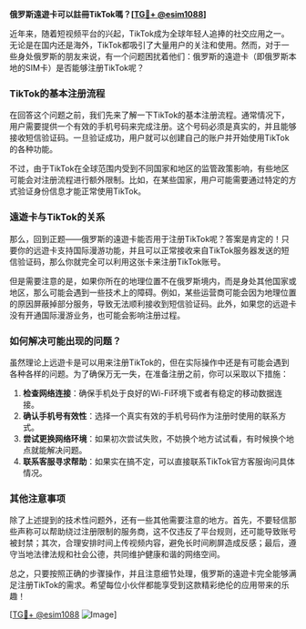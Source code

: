 **俄罗斯遠遊卡可以註冊TikTok嗎？[[TG💪+ @esim1088](https://t.me/s/esim1088)]**

近年来，随着短视频平台的兴起，TikTok成为全球年轻人追捧的社交应用之一。无论是在国内还是海外，TikTok都吸引了大量用户的关注和使用。然而，对于一些身处俄罗斯的朋友来说，有一个问题困扰着他们：俄罗斯的遠遊卡（即俄罗斯本地的SIM卡）是否能够注册TikTok呢？

### TikTok的基本注册流程

在回答这个问题之前，我们先来了解一下TikTok的基本注册流程。通常情况下，用户需要提供一个有效的手机号码来完成注册。这个号码必须是真实的，并且能够接收短信验证码。一旦验证成功，用户就可以创建自己的账户并开始使用TikTok的各种功能。

不过，由于TikTok在全球范围内受到不同国家和地区的监管政策影响，有些地区可能会对注册流程进行额外限制。比如，在某些国家，用户可能需要通过特定的方式验证身份信息才能正常使用TikTok。

### 遠遊卡与TikTok的关系

那么，回到正题——俄罗斯的遠遊卡能否用于注册TikTok呢？答案是肯定的！只要你的远遊卡支持国际漫游功能，并且可以正常接收来自TikTok服务器发送的短信验证码，那么你就完全可以利用这张卡来注册TikTok账号。

但是需要注意的是，如果你所在的地理位置不在俄罗斯境内，而是身处其他国家或地区，那么可能会遇到一些技术上的障碍。例如，某些运营商可能会因为地理位置的原因屏蔽掉部分服务，导致无法顺利接收到短信验证码。此外，如果您的远遊卡没有开通国际漫游业务，也可能会影响注册过程。

### 如何解决可能出现的问题？

虽然理论上远遊卡是可以用来注册TikTok的，但在实际操作中还是有可能会遇到各种各样的问题。为了确保万无一失，在准备注册之前，你可以采取以下措施：

1. **检查网络连接**：确保手机处于良好的Wi-Fi环境下或者有稳定的移动数据连接。
2. **确认手机号有效性**：选择一个真实有效的手机号码作为注册时使用的联系方式。
3. **尝试更换网络环境**：如果初次尝试失败，不妨换个地方试试看，有时候换个地点就能解决问题。
4. **联系客服寻求帮助**：如果实在搞不定，可以直接联系TikTok官方客服询问具体情况。

### 其他注意事项

除了上述提到的技术性问题外，还有一些其他需要注意的地方。首先，不要轻信那些声称可以帮助绕过注册限制的服务商，这不仅违反了平台规则，还可能导致账号被封禁；其次，合理安排时间上传视频内容，避免长时间刷屏造成反感；最后，遵守当地法律法规和社会公德，共同维护健康和谐的网络空间。

总之，只要按照正确的步骤操作，并且注意细节处理，俄罗斯的遠遊卡完全能够满足注册TikTok的需求。希望每位小伙伴都能享受到这款精彩绝伦的应用带来的乐趣！

[[TG💪+ @esim1088](https://t.me/s/esim1088) ![Image](https://i.postimg.cc/4NQfJmqS/Snipaste-2025-05-13-00-14-12.png)]